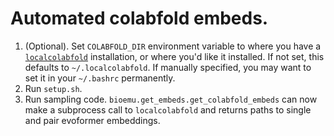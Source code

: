 # Automated colabfold embeds.

1. (Optional). Set `COLABFOLD_DIR` environment variable to where you have a [`localcolabfold`](https://github.com/YoshitakaMo/localcolabfold) installation, or where you'd like it installed. If not set, this defaults to `~/.localcolabfold`. If manually specified, you may want to set it in your `~/.bashrc` permanently.
2. Run `setup.sh`.
3. Run sampling code. `bioemu.get_embeds.get_colabfold_embeds` can now make a subprocess call to `localcolabfold` and returns paths to single and pair evoformer embeddings.